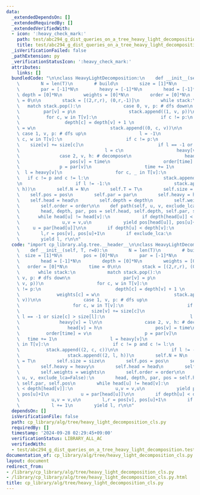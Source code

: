 ```yaml
---
data:
  _extendedDependsOn: []
  _extendedRequiredBy: []
  _extendedVerifiedWith:
  - icon: ':heavy_check_mark:'
    path: test/abc294_g_dist_queries_on_a_tree_heavy_light_decomposition.test.py
    title: test/abc294_g_dist_queries_on_a_tree_heavy_light_decomposition.test.py
  _isVerificationFailed: false
  _pathExtension: py
  _verificationStatusIcon: ':heavy_check_mark:'
  attributes:
    links: []
  bundledCode: "\n\nclass HeavyLightDecomposition:\n    def __init__(self, T, r=0):\n\
    \        N = len(T)\n        # build\n        size = [1]*N\n        pos = [0]*N\n\
    \        par = [-1]*N\n        heavy = [-1]*N\n        head = [-1]*N\n       \
    \ depth = [0]*N\n        weights = [0]*N\n        order = [0]*N\n        time\
    \ = 0\n\n        stack = [(2,r,r), (0,r,-1)]\n        while stack:\n         \
    \   match stack.pop():\n                case 0, v, p: # dfs down\n           \
    \         par[v] = p\n                    stack.append((1, v, p))\n          \
    \          for c, w in T[v]:\n                        if c != p:\n           \
    \                 depth[c] = depth[v] + 1 \n                            weights[c]\
    \ = w\n                            stack.append((0, c, v))\n\n               \
    \ case 1, v, p: # dfs up\n                    l = -1\n                    for\
    \ c, w in T[v]:\n                        if c != p:\n                        \
    \    size[v] += size[c]\n                            if l == -1 or size[c] > size[l]:\n\
    \                                l = c\n                    heavy[v] = l\n\n \
    \               case 2, v, h: # decompose\n                    head[v] = h\n \
    \                   pos[v] = time\n                    order[time] = v\n     \
    \               p = par[v]\n                    time += 1\n                  \
    \  l = heavy[v]\n                    for c, _ in T[v]:\n                     \
    \   if c != p and c != l:\n                            stack.append((2, c, c))\n\
    \n                    if l != -1:\n                        stack.append((2, l,\
    \ h))\n        self.N = N\n        self.T = T\n        self.size = size\n    \
    \    self.pos = pos\n        self.par = par\n        self.heavy = heavy\n    \
    \    self.head = head\n        self.depth = depth\n        self.weights = weights\n\
    \        self.order = order\n\n    def path(self, u, v, exclude_lca=False):\n\
    \        head, depth, par, pos = self.head, self.depth, self.par, self.pos\n \
    \       while head[u] != head[v]:\n            if depth[head[u]] < depth[head[v]]:\n\
    \                u,v = v,u\n            yield pos[head[u]], pos[u]+1\n       \
    \     u = par[head[u]]\n\n        if depth[u] < depth[v]:\n            u,v = v,u\n\
    \        l,r = pos[v], pos[u]+1\n        if exclude_lca:\n            l += 1\n\
    \        yield l, r\n\n"
  code: "import cp_library.alg.tree.__header__\n\nclass HeavyLightDecomposition:\n\
    \    def __init__(self, T, r=0):\n        N = len(T)\n        # build\n      \
    \  size = [1]*N\n        pos = [0]*N\n        par = [-1]*N\n        heavy = [-1]*N\n\
    \        head = [-1]*N\n        depth = [0]*N\n        weights = [0]*N\n     \
    \   order = [0]*N\n        time = 0\n\n        stack = [(2,r,r), (0,r,-1)]\n \
    \       while stack:\n            match stack.pop():\n                case 0,\
    \ v, p: # dfs down\n                    par[v] = p\n                    stack.append((1,\
    \ v, p))\n                    for c, w in T[v]:\n                        if c\
    \ != p:\n                            depth[c] = depth[v] + 1 \n              \
    \              weights[c] = w\n                            stack.append((0, c,\
    \ v))\n\n                case 1, v, p: # dfs up\n                    l = -1\n\
    \                    for c, w in T[v]:\n                        if c != p:\n \
    \                           size[v] += size[c]\n                            if\
    \ l == -1 or size[c] > size[l]:\n                                l = c\n     \
    \               heavy[v] = l\n\n                case 2, v, h: # decompose\n  \
    \                  head[v] = h\n                    pos[v] = time\n          \
    \          order[time] = v\n                    p = par[v]\n                 \
    \   time += 1\n                    l = heavy[v]\n                    for c, _\
    \ in T[v]:\n                        if c != p and c != l:\n                  \
    \          stack.append((2, c, c))\n\n                    if l != -1:\n      \
    \                  stack.append((2, l, h))\n        self.N = N\n        self.T\
    \ = T\n        self.size = size\n        self.pos = pos\n        self.par = par\n\
    \        self.heavy = heavy\n        self.head = head\n        self.depth = depth\n\
    \        self.weights = weights\n        self.order = order\n\n    def path(self,\
    \ u, v, exclude_lca=False):\n        head, depth, par, pos = self.head, self.depth,\
    \ self.par, self.pos\n        while head[u] != head[v]:\n            if depth[head[u]]\
    \ < depth[head[v]]:\n                u,v = v,u\n            yield pos[head[u]],\
    \ pos[u]+1\n            u = par[head[u]]\n\n        if depth[u] < depth[v]:\n\
    \            u,v = v,u\n        l,r = pos[v], pos[u]+1\n        if exclude_lca:\n\
    \            l += 1\n        yield l, r\n\n"
  dependsOn: []
  isVerificationFile: false
  path: cp_library/alg/tree/heavy_light_decomposition_cls.py
  requiredBy: []
  timestamp: '2024-09-28 02:29:45+09:00'
  verificationStatus: LIBRARY_ALL_AC
  verifiedWith:
  - test/abc294_g_dist_queries_on_a_tree_heavy_light_decomposition.test.py
documentation_of: cp_library/alg/tree/heavy_light_decomposition_cls.py
layout: document
redirect_from:
- /library/cp_library/alg/tree/heavy_light_decomposition_cls.py
- /library/cp_library/alg/tree/heavy_light_decomposition_cls.py.html
title: cp_library/alg/tree/heavy_light_decomposition_cls.py
---
```

